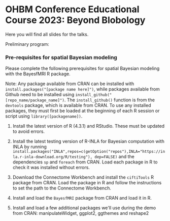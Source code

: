 # OHBM Conference Educational Course 2023: Beyond Blobology

Here you will find all slides for the talks.

Preliminary program:


### Pre-requisites for spatial Bayesian modeling

Please complete the following prerequisites for spatial Bayesian modeling with the BayesfMRI R package.  

Note: Any package available from CRAN can be installed with `install.packages("[package name here]")`, while packages available from Github need to be installed using `install_github("[repo_name/package_name]")`. The `install_github()` function is from the `devtools` package, which is available from CRAN.  To use any installed packages, they must first be loaded at the beginning of each R session or script using `library([packagename])`.

1. Install the latest version of R (4.3.1) and RStudio.  These must be updated to avoid errors.

2. Install the latest testing version of R-INLA for Bayesian computation with INLA by running `install.packages("INLA",repos=c(getOption("repos"),INLA="https://inla.r-inla-download.org/R/testing"), dep=FALSE)` and the dependencies `sp` and `foreach` from CRAN.  Load each package in R to check it was installed without errors.

3. Download the Connectome Workbench and install the `ciftiTools` R package from CRAN.  Load the package in R and follow the instructions to set the path to the Connectome Workbench.

4. Install and load the `BayesfMRI` package from CRAN and load it in R.

5. Install and load a few additional packages we'll use during the demo from CRAN: manipulateWidget, ggplot2, ggthemes and reshape2


